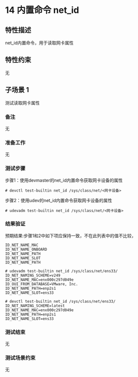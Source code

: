 # 14 内置命令 net_id

## 特性描述

net_id内置命令，用于读取网卡属性

## 特性约束

无

## 子场景 1

测试读取网卡属性

### 备注

无

### 准备工作

无

### 测试步骤

步骤1：使用devmaster的net_id内置命令获取网卡设备的属性
```
# devctl test-builtin net_id /sys/class/net/<网卡设备>
```

步骤2：使用udev的net_id内置命令获取网卡设备的属性
```
# udevadm test-builtin net_id /sys/class/net/<网卡设备>
```

### 结果验证

预期结果:步骤1和2中如下项应保持一致，不在此列表中的值不比较，
```
ID_NET_NAME_MAC
ID_NET_NAME_ONBOARD
ID_NET_NAME_PATH
ID_NET_NAME_SLOT
ID_NET_NAME_PATH
```

```
# udevadm test-builtin net_id /sys/class/net/ens33/
ID_NET_NAMING_SCHEME=v249
ID_NET_NAME_MAC=enx000c297d049e
ID_OUI_FROM_DATABASE=VMware, Inc.
ID_NET_NAME_PATH=enp2s1
ID_NET_NAME_SLOT=ens33

# devctl test-builtin net_id /sys/class/net/ens33/
ID_NET_NAMING_SCHEME=latest
ID_NET_NAME_MAC=enx000c297d049e
ID_NET_NAME_PATH=enp2s1
ID_NET_NAME_SLOT=ens33
```

### 测试结束

无

### 测试场景约束

无
